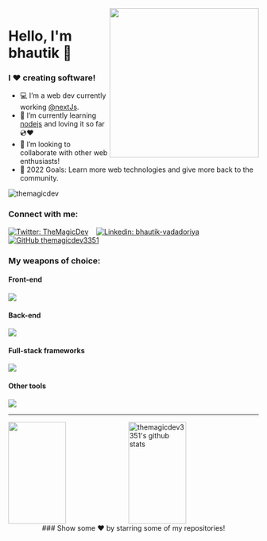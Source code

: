 
<img src='https://user-images.githubusercontent.com/107703448/206423118-9b0c0459-d818-4355-8515-81dbbf620015.jpg' width="300px" align="right"/> 

# Hello, I'm bhautik 👋

### I ❤️ creating software!
- 💻 I’m a web dev currently working [@nextJs](https://nextjs.org/).
- 📖 I’m currently learning [nodejs](https://nodejs.org/) and loving it so far 💿❤️
- 🤝 I’m looking to collaborate with other web enthusiasts!
- 🎯 2022 Goals: Learn more web technologies and give more back to the community.

<p align="left"> <img src="https://komarev.com/ghpvc/?username=themagicdev3351&label=Views&color=blue&style=flat&label=Profile+views" alt="themagicdev" /> </p>

### Connect with me:

[![Twitter: TheMagicDev](https://img.shields.io/twitter/follow/TheMagicDev?style=social)][twitter]&nbsp;&nbsp;&nbsp;
[![Linkedin: bhautik-vadadoriya](https://img.shields.io/badge/bhautik-vadadoriya-blue?style=flat&logo=Linkedin&logoColor=white&link=https://www.linkedin.com/in/arpitdalal/)][linkedin]&nbsp;&nbsp;&nbsp;
[![GitHub themagicdev3351](https://img.shields.io/github/followers/themagicdev3351?label=follow&style=social)][github]&nbsp;&nbsp;&nbsp; 

### My weapons of choice:

#### Front-end
<img src="https://skillicons.dev/icons?i=html,css,js,react,gatsby,bootstrap,materialui" />

#### Back-end
<img src="https://skillicons.dev/icons?i=php,nodejs,express,mongodb" />

#### Full-stack frameworks
<img src="https://skillicons.dev/icons?i=remix,nextjs,wordpress" />

#### Other tools
<img src="https://skillicons.dev/icons?i=git,linux,vscode,bash" />

<br />

<hr/>
<div align="left" >  
   <a href="https://github.com/themagicdev3351" style="display: flex;">
   <img height="205em" width="48%" src="https://github-readme-stats.vercel.app/api/top-langs/?username=themagicdev3351&layout=compact&langs_count=7&theme=chartreuse-dark"/>
   <img height="205em" width="48%" src="https://github-readme-stats.vercel.app/api?username=themagicdev3351&show_icons=true&theme=dark&line_height=27" alt="themagicdev3351's github stats"/>
</a>
</div>

<div align="center">
### Show some ❤️ by starring some of my repositories!
</div>

    
[draf]: https://themagicdev3351.netlify.app
[website]: https://themagicdev3351.dev?utm_source="github"&utm_medium="social-media"
[twitter]: https://twitter.com/TheMagicDev
[linkedin]: https://www.linkedin.com/in/bhautik-vadadoriya/
[github]: https://www.github.com/themagicdev3351
